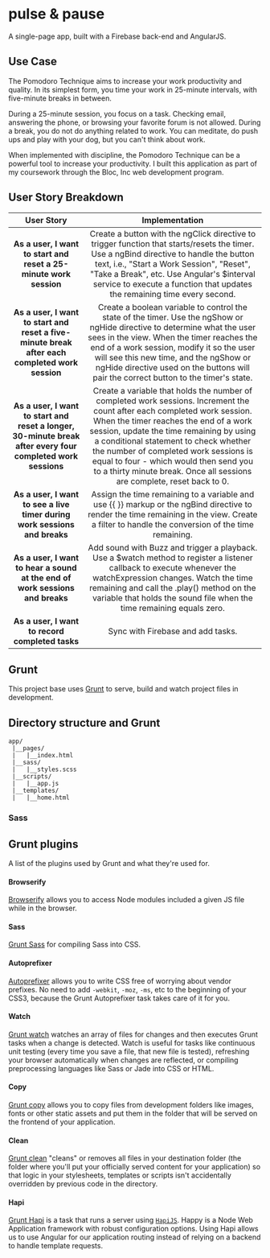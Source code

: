 pulse & pause
=================

A single-page app, built with a Firebase back-end and AngularJS. 

## Use Case

The Pomodoro Technique aims to increase your work productivity and quality. In its simplest form, you time your work in 25-minute intervals, with five-minute breaks in between.

During a 25-minute session, you focus on a task. Checking email, answering the phone, or browsing your favorite forum is not allowed. During a break, you do not do anything related to work. You can meditate, do push ups and play with your dog, but you can't think about work.

When implemented with discipline, the Pomodoro Technique can be a powerful tool to increase your productivity. I built this application as part of my coursework through the Bloc, Inc web development program.

## User Story Breakdown

| User Story | Implementation
| :-------: | :--------------: |
| **As a user, I want to start and reset a 25-minute work session** | Create a button with the ngClick directive to trigger function that starts/resets the timer. Use a ngBind directive to handle the button text, i.e., "Start a Work Session", "Reset", "Take a Break", etc. Use Angular's $interval service to execute a function that updates the remaining time every second. |
| **As a user, I want to start and reset a five-minute break after each completed work session** | Create a boolean variable to control the state of the timer. Use the ngShow or ngHide directive to determine what the user sees in the view. When the timer reaches the end of a work session, modify it so the user will see this new time, and the ngShow or ngHide directive used on the buttons will pair the correct button to the timer's state. |
| **As a user, I want to start and reset a longer, 30-minute break after every four completed work sessions** | Create a variable that holds the number of completed work sessions. Increment the count after each completed work session. When the timer reaches the end of a work session, update the time remaining by using a conditional statement to check whether the number of completed work sessions is equal to four - which would then send you to a thirty minute break.  Once all sessions are complete, reset back to 0. |
| **As a user, I want to see a live timer during work sessions and breaks** | Assign the time remaining to a variable and use {{ }} markup or the ngBind directive to render the time remaining in the view. Create a filter to handle the conversion of the time remaining. |
| **As a user, I want to hear a sound at the end of work sessions and breaks** | Add sound with Buzz and trigger a playback. Use a $watch method to register a listener callback to execute whenever the watchExpression changes. Watch the time remaining and call the .play() method on the variable that holds the sound file when the time remaining equals zero. |
| **As a user, I want to record completed tasks** | Sync with Firebase and add tasks. |

## Grunt

This project base uses [Grunt](http://gruntjs.com/) to serve, build and watch project files in development. 

## Directory structure and Grunt

```
app/
 |__pages/
 |   |__index.html
 |__sass/
 |   |__styles.scss
 |__scripts/
 |   |__app.js
 |__templates/
 |   |__home.html
```

### Sass

## Grunt plugins

A list of the plugins used by Grunt and what they're used for.

#### Browserify

[Browserify](http://browserify.org/) allows you to access Node modules included a given JS file while in the browser.

#### Sass

[Grunt Sass](https://github.com/gruntjs/grunt-contrib-sass) for compiling Sass into CSS.

#### Autoprefixer

[Autoprefixer](https://github.com/nDmitry/grunt-autoprefixer) allows you to write CSS free of worrying about vendor prefixes. No need to add `-webkit`, `-moz`, `-ms`, etc to the beginning of your CSS3, because the Grunt Autoprefixer task takes care of it for you.

#### Watch

[Grunt watch](https://github.com/gruntjs/grunt-contrib-watch) watches an array of files for changes and then executes Grunt tasks when a change is detected. Watch is useful for tasks like continuous unit testing (every time you save a file, that new file is tested), refreshing your browser automatically when changes are reflected, or compiling preprocessing languages like Sass or Jade into CSS or HTML.

#### Copy

[Grunt copy](https://github.com/gruntjs/grunt-contrib-copy) allows you to copy files from development folders like images, fonts or other static assets and put them in the folder that will be served on the frontend of your application.

#### Clean

[Grunt clean](https://github.com/gruntjs/grunt-contrib-clean) "cleans" or removes all files in your destination folder (the folder where you'll put your officially served content for your application) so that logic in your stylesheets, templates or scripts isn't accidentally overridden by previous code in the directory.

#### Hapi

[Grunt Hapi](https://github.com/athieriot/grunt-hapi) is a task that runs a server using [`HapiJS`](http://hapijs.com/). Happy is a Node Web Application framework with robust configuration options. Using Hapi allows us to use Angular for our application routing instead of relying on a backend to handle template requests.
